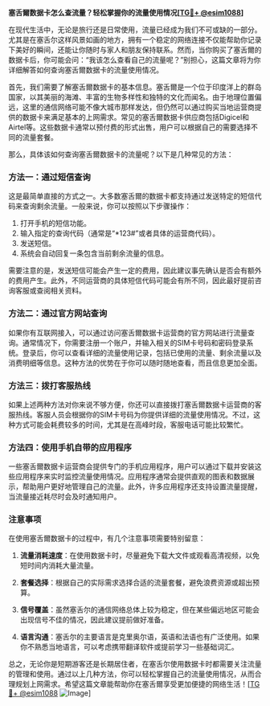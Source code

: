 **塞舌爾数据卡怎么查流量？轻松掌握你的流量使用情况[[TG💪+ @esim1088](https://t.me/s/esim1088)]**

在现代生活中，无论是旅行还是日常使用，流量已经成为我们不可或缺的一部分。尤其是在塞舌尔这样风景如画的地方，拥有一个稳定的网络连接不仅能帮助你记录下美好的瞬间，还能让你随时与家人和朋友保持联系。然而，当你购买了塞舌爾的数据卡后，你可能会问：“我该怎么查看自己的流量呢？”别担心，这篇文章将为你详细解答如何查询塞舌爾数据卡的流量使用情况。

首先，我们需要了解塞舌爾数据卡的基本信息。塞舌爾是一个位于印度洋上的群岛国家，以其美丽的海滩、丰富的生物多样性和独特的文化而闻名。由于地理位置偏远，这里的通信网络可能不像大城市那样发达，但仍然可以通过购买当地运营商提供的数据卡来满足基本的上网需求。常见的塞舌爾数据卡供应商包括Digicel和Airtel等。这些数据卡通常以预付费的形式出售，用户可以根据自己的需要选择不同的流量套餐。

那么，具体该如何查询塞舌爾数据卡的流量呢？以下是几种常见的方法：

### 方法一：通过短信查询

这是最简单直接的方式之一。大多数塞舌爾的数据卡都支持通过发送特定的短信代码来查询剩余流量。一般来说，你可以按照以下步骤操作：

1. 打开手机的短信功能。
2. 输入指定的查询代码（通常是“*123#”或者具体的运营商代码）。
3. 发送短信。
4. 系统会自动回复一条包含当前剩余流量的信息。

需要注意的是，发送短信可能会产生一定的费用，因此建议事先确认是否会有额外的费用产生。此外，不同运营商的具体短信代码可能会有所不同，因此最好提前咨询客服或查阅相关资料。

### 方法二：通过官方网站查询

如果你有互联网接入，可以通过访问塞舌爾数据卡运营商的官方网站进行流量查询。通常情况下，你需要注册一个账户，并输入相关的SIM卡号码和密码登录系统。登录后，你可以查看详细的流量使用记录，包括已使用的流量、剩余流量以及消费明细等信息。这种方法的优势在于你可以随时随地查看，而且信息更加全面。

### 方法三：拨打客服热线

如果上述两种方法对你来说不够方便，你还可以直接拨打塞舌爾数据卡运营商的客服热线。客服人员会根据你的SIM卡号码为你提供详细的流量使用情况。不过，这种方式可能会耗费较多的时间，尤其是在高峰时段，客服电话可能比较繁忙。

### 方法四：使用手机自带的应用程序

一些塞舌爾数据卡运营商会提供专门的手机应用程序，用户可以通过下载并安装这些应用程序来实时监控流量使用情况。应用程序通常会提供直观的图表和数据展示，帮助用户更好地管理自己的流量。此外，许多应用程序还支持设置流量提醒，当流量接近耗尽时会及时通知用户。

### 注意事项

在使用塞舌爾数据卡的过程中，有几个注意事项需要特别留意：

1. **流量消耗速度**：在使用数据卡时，尽量避免下载大文件或观看高清视频，以免短时间内消耗大量流量。
   
2. **套餐选择**：根据自己的实际需求选择合适的流量套餐，避免浪费资源或超出预算。

3. **信号覆盖**：虽然塞舌尔的通信网络总体上较为稳定，但在某些偏远地区可能会出现信号不佳的情况，因此建议提前做好准备。

4. **语言沟通**：塞舌尔的主要语言是克里奥尔语，英语和法语也有广泛使用。如果你不熟悉当地语言，可以考虑携带翻译软件或提前学习一些基础词汇。

总之，无论你是短期游客还是长期居住者，在塞舌尔使用数据卡时都需要关注流量的管理和使用。通过以上几种方法，你可以轻松掌握自己的流量使用情况，从而合理规划上网需求。希望这篇文章能帮助你在塞舌爾享受更加便捷的网络生活！[[TG💪+ @esim1088](https://t.me/s/esim1088) ![Image](https://i.postimg.cc/4NQfJmqS/Snipaste-2025-05-13-00-14-12.png)]
